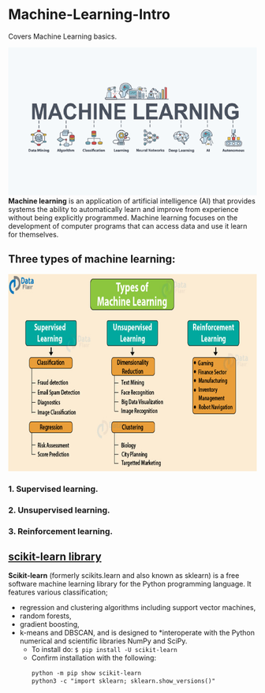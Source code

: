 # Machine-Learning-Intro
Covers Machine Learning basics.

<a href="url"><img src="https://github.com/RocqJones/Machine-Learning-Intro/blob/master/imgs/Machine-Learning-image.png" height="300" width="100%" ></a>
**Machine learning** is an application of artificial intelligence (AI) that provides systems the ability to automatically learn and improve from experience without being explicitly programmed. Machine learning focuses on the development of computer programs that can access data and use it learn for themselves.

## Three types of machine learning: 
<a href="url"><img src="https://github.com/RocqJones/Machine-Learning-Intro/blob/master/imgs/Types-of-Machine-Learning-algorithms.jpg" height="400" width="100%" ></a>
### 1. Supervised learning.
### 2. Unsupervised learning.
### 3. Reinforcement learning.

## [scikit-learn library](https://scikit-learn.org/stable/)
**Scikit-learn** (formerly scikits.learn and also known as sklearn) is a free software machine learning library for the Python programming language. It features various classification; 
* regression and clustering algorithms including support vector machines,
* random forests, 
* gradient boosting, 
* k-means and DBSCAN, and is designed to *interoperate with the Python numerical and scientific libraries NumPy and SciPy.
    - To install do: ```$ pip install -U scikit-learn```
    - Confirm installation with the following:
      ```
      python -m pip show scikit-learn
      python3 -c "import sklearn; sklearn.show_versions()"
      ```
